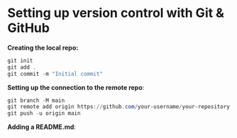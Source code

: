 # **Setting up version control with Git & GitHub**

**Creating the local repo:**
```powershell
git init
git add .
git commit -m "Initial commit"
```

**Setting up the connection to the remote repo**:
```powershell
git branch -M main
git remote add origin https://github.com/your-username/your-repository.git
git push -u origin main 
```

**Adding a README.md**:
```powershell

```
